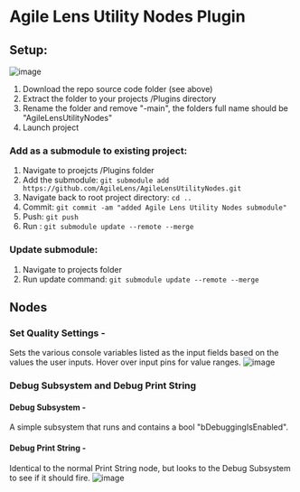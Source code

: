 # Agile Lens Utility Nodes Plugin

## Setup:
![image](https://github.com/AgileLens/AgileLensUtilityNodes/assets/72276215/289903be-b362-40d4-90f6-fe0c327d1406)
1. Download the repo source code folder (see above)
2. Extract the folder to your projects /Plugins directory
3. Rename the folder and remove "-main", the folders full name should be "AgileLensUtilityNodes"
4. Launch project

### Add as a submodule to existing project:
1. Navigate to proejcts /Plugins folder
2. Add the submodule: ```git submodule add https://github.com/AgileLens/AgileLensUtilityNodes.git```
3. Navigate back to root project directory: ```cd ..```
4. Commit: ```git commit -am "added Agile Lens Utility Nodes submodule"```
5. Push: ```git push```
6. Run : ```git submodule update --remote --merge```

### Update submodule:
1. Navigate to projects folder
2. Run update command: ```git submodule update --remote --merge```

   
## Nodes

### Set Quality Settings -
  Sets the various console variables listed as the input fields based on the values the user inputs.  Hover over input pins for value ranges.
![image](https://github.com/AgileLens/AgileLensUtilityNodes/assets/72276215/3561ebe3-ec63-4bb9-af8e-28cbd804fea1)

### Debug Subsystem and Debug Print String
#### Debug Subsystem - 
  A simple subsystem that runs and contains a bool "bDebuggingIsEnabled".
#### Debug Print String -
  Identical to the normal Print String node, but looks to the Debug Subsystem to see if it should fire.
![image](https://github.com/AgileLens/AgileLensUtilityNodes/assets/72276215/0e36c39a-b67e-4b00-a957-e63ae24a705c)
